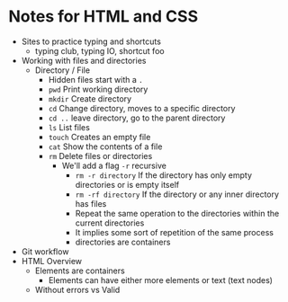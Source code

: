 # Notes for HTML and CSS

* Sites to practice typing and shortcuts
    * typing club, typing IO, shortcut foo
* Working with files and directories
    * Directory / File
        * Hidden files start with a `.`
        * `pwd` Print working directory
        * `mkdir` Create directory
        * `cd` Change directory, moves to a specific directory
        * `cd ..` leave directory, go to the parent directory
        * `ls` List files
        * `touch` Creates an empty file
        * `cat` Show the contents of a file
        * `rm` Delete files or directories
            * We'll add a flag `-r` recursive
                * `rm -r directory` If the directory has only empty directories or is empty itself
                * `rm -rf directory` If the directory or any inner directory has files
                * Repeat the same operation to the directories within the current directories
                * It implies some sort of repetition of the same process
                * directories are containers
* Git workflow
* HTML Overview
    * Elements are containers
        * Elements can have either more elements or text (text nodes)
    * Without errors vs Valid
